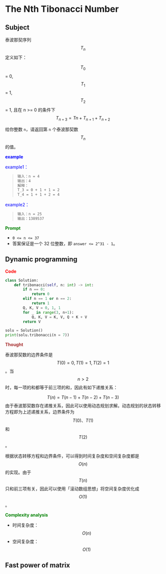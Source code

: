 # The Nth Tibonacci Number

## Subject

泰波那契序列 $$T_n$$ 定义如下： 

$$T_0$$ = 0, $$T_1$$ = 1, $$T_2$$ = 1, 且在 n >= 0 的条件下 $$T_{n+3} = Tn + T_{n+1} + T_{n+2}$$

给你整数 `n`，请返回第 `n` 个泰波那契数 $$T_n$$ 的值。

**<span style = "color:blue">example</span>**

<span style = "color:blue">example1：</span>

> ```markdown
> 输入：n = 4
> 输出：4
> 解释：
> T_3 = 0 + 1 + 1 = 2
> T_4 = 1 + 1 + 2 = 4
> ```

<span style = "color:blue">example2：</span>

> ```markdown
> 输入：n = 25
> 输出：1389537
> ```

**<span style = "color:green">Prompt</span>**

- `0 <= n <= 37`
- 答案保证是一个 32 位整数，即 `answer <= 2^31 - 1`。

## Dynamic programming

**<span style="color:red">Code</span>**

```Python
class Solution:
    def tribonacci(self, n: int) -> int:
        if n == 0:
            return 0
        elif n == 1 or n == 2:
            return 1
        Q, K, V = 0, 1, 1
        for _ in range(3, n+1):
            Q, K, V = K, V, Q + K + V
        return V

solu = Solution()
print(solu.tribonacci(n = 7))
```

**<span style="color:brown">Thought</span>**

泰波那契数的边界条件是 $$T(0)=0,T(1)=1,T(2)=1$$。当 $$n>2$$ 时，每一项的和都等于前三项的和，因此有如下递推关系：

$$T(n)=T(n−1)+T(n−2)+T(n−3)$$
由于泰波那契数存在递推关系，因此可以使用动态规划求解。动态规划的状态转移方程即为上述递推关系，边界条件为 $$T(0)、T(1)$$ 和 $$T(2)$$。

根据状态转移方程和边界条件，可以得到时间复杂度和空间复杂度都是 $$O(n)$$ 的实现。由于 $$T(n)$$ 只和前三项有关，因此可以使用「滚动数组思想」将空间复杂度优化成 $$O(1)$$。

**<span style="color:green">Complexity analysis</span>**

- 时间复杂度：$$O(n)$$
- 空间复杂度：$$O(1)$$

## Fast power of matrix

